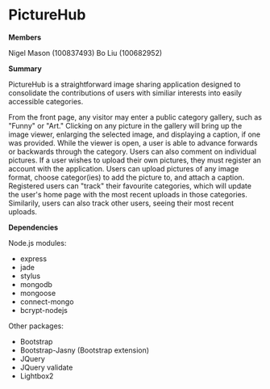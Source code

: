 PictureHub
==========

**Members**

Nigel Mason (100837493)
Bo Liu (100682952)

**Summary**

PictureHub is a straightforward image sharing application designed to consolidate the contributions of users with similiar interests
into easily accessible categories.

From the front page, any visitor may enter a public category gallery, such as "Funny" or "Art." Clicking on any picture in the gallery 
will bring up the image viewer, enlarging the selected image, and displaying a caption, if one was provided. While the viewer is open, 
a user is able to advance forwards or backwards through the category. Users can also comment on individual pictures. If a user wishes 
to upload their own pictures, they must register an account with the application. Users can upload pictures of any image format, choose 
categor(ies) to add the picture to, and attach a caption. Registered users can "track" their favourite categories, which will update the 
user's home page with the most recent uploads in those categories. Similarily, users can also track other users, seeing their most recent uploads.

**Dependencies**

Node.js modules:	
* express
* jade
* stylus
* mongodb
* mongoose
* connect-mongo
* bcrypt-nodejs
	
Other packages:
* Bootstrap
* Bootstrap-Jasny (Bootstrap extension)
* JQuery 
* JQuery validate
* Lightbox2 